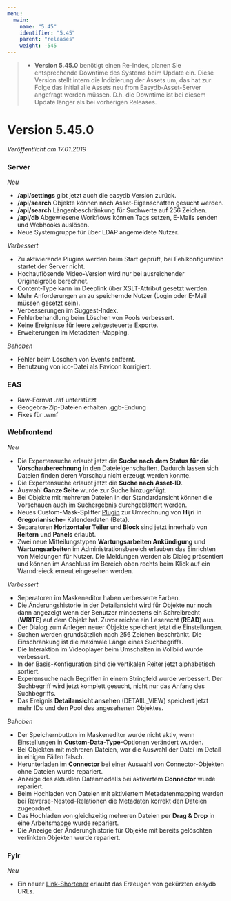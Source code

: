 ```yaml
---
menu:
  main:
    name: "5.45"
    identifier: "5.45"
    parent: "releases"
    weight: -545
---
```


> * **Version 5.45.0** benötigt einen Re-Index, planen Sie entsprechende Downtime des Systems beim Update ein. Diese Version stellt intern die Indizierung der Assets um, das hat zur Folge das initial alle Assets neu from Easydb-Asset-Server angefragt werden müssen. D.h. die Downtime ist bei diesem Update länger als bei vorherigen Releases.

# Version 5.45.0

*Veröffentlicht am 17.01.2019*

### Server

*Neu*

* **/api/settings** gibt jetzt auch die easydb Version zurück.
* **/api/search** Objekte können nach Asset-Eigenschaften gesucht werden.
* **/api/search** Längenbeschränkung für Suchwerte auf 256 Zeichen.
* **/api/db** Abgewiesene Workflows können Tags setzen, E-Mails senden und Webhooks auslösen.
* Neue Systemgruppe für über LDAP angemeldete Nutzer.

*Verbessert*

* Zu aktivierende Plugins werden beim Start geprüft, bei Fehlkonfiguration startet der Server nicht.
* Hochauflösende Video-Version wird nur bei ausreichender Originalgröße berechnet.
* Content-Type kann im Deeplink über XSLT-Attribut gesetzt werden.
* Mehr Anforderungen an zu speichernde Nutzer (Login oder E-Mail müssen gesetzt sein).
* Verbesserungen im Suggest-Index.
* Fehlerbehandlung beim Löschen von Pools verbessert.
* Keine Ereignisse für leere zeitgesteuerte Exporte.
* Erweiterungen im Metadaten-Mapping.

*Behoben*

* Fehler beim Löschen von Events entfernt.
* Benutzung von ico-Datei als Favicon korrigiert.

### EAS

* Raw-Format .raf unterstützt
* Geogebra-Zip-Dateien erhalten .ggb-Endung
* Fixes für .wmf

### Webfrontend

*Neu*

* Die Expertensuche erlaubt jetzt die **Suche nach dem Status für die Vorschauberechnung** in den Dateieigenschaften. Dadurch lassen sich Dateien finden deren Vorschau nicht erzeugt werden konnte.
* Die Expertensuche erlaubt jetzt die **Suche nach Asset-ID**.
* Auswahl **Ganze Seite** wurde zur Suche hinzugefügt.
* Bei Objekte mit mehreren Dateien in der Standardansicht können die Vorschauen auch im Suchergebnis durchgeblättert werden.
* Neues Custom-Mask-Splitter [Plugin](https://github.com/programmfabrik/easydb-hijri-gregorian-converter) zur Umrechnung von **Hijri** in **Gregorianische**- Kalenderdaten (Beta).
* Separatoren **Horizontaler Teiler** und **Block** sind jetzt innerhalb von **Reitern** und **Panels** erlaubt.
* Zwei neue Mitteilungstypen **Wartungsarbeiten Ankündigung** und **Wartungsarbeiten** im Administrationsbereich erlauben das Einrichten von Meldungen für Nutzer. Die Meldungen werden als Dialog präsentiert und können im Anschluss im Bereich oben rechts beim Klick auf ein Warndreieck erneut eingesehen werden. 

*Verbessert*

- Seperatoren im Maskeneditor haben verbesserte Farben.
- Die Änderungshistorie in der Detailansicht wird für Objekte nur noch dann angezeigt wenn der Benutzer mindestens ein Schreibrecht (**WRITE**) auf dem Objekt hat. Zuvor reichte ein Leserecht (**READ**) aus.
- Der Dialog zum Anlegen neuer Objekte speichert jetzt die Einstellungen.
- Suchen werden grundsätzlich nach 256 Zeichen beschränkt. Die Einschränkung ist die maximale Länge eines Suchbegriffs.
- Die Interaktion im Videoplayer beim Umschalten in Vollbild wurde verbessert.
- In der Basis-Konfiguration sind die vertikalen Reiter jetzt alphabetisch sortiert.
- Experensuche nach Begriffen in einem Stringfeld wurde verbessert. Der Suchbegriff wird jetzt komplett gesucht, nicht nur das Anfang des Suchbegriffs.
- Das Ereignis **Detailansicht ansehen** (DETAIIL_VIEW) speichert jetzt mehr IDs und den Pool des angesehenen Objektes.

*Behoben*

* Der Speichernbutton im Maskeneditor wurde nicht aktiv, wenn Einstellungen in **Custom-Data-Type**-Optionen verändert wurden.
* Bei Objekten mit mehreren Dateien,  war die Auswahl der Datei im Detail in einigen Fällen falsch.
* Herunterladen im **Connector** bei einer Auswahl von Connector-Objekten ohne Dateien wurde repariert.
* Anzeige des aktuellen Datenmodells bei aktivertem **Connector** wurde repariert.
* Beim Hochladen von Dateien mit aktiviertem Metadatenmapping werden bei Reverse-Nested-Relationen die Metadaten korrekt den Dateien zugeordnet.
* Das Hochladen von gleichzeitig mehreren Dateien per **Drag & Drop** in eine Arbeitsmappe wurde repariert.
* Die Anzeige der Änderunghistorie für Objekte mit bereits gelöschten verlinkten Objekten wurde repariert.

### Fylr

*Neu*

* Ein neuer [Link-Shortener](https://fylr.io/docs/fylr/server/link-shortener/) erlaubt das Erzeugen von gekürzten easydb URLs.